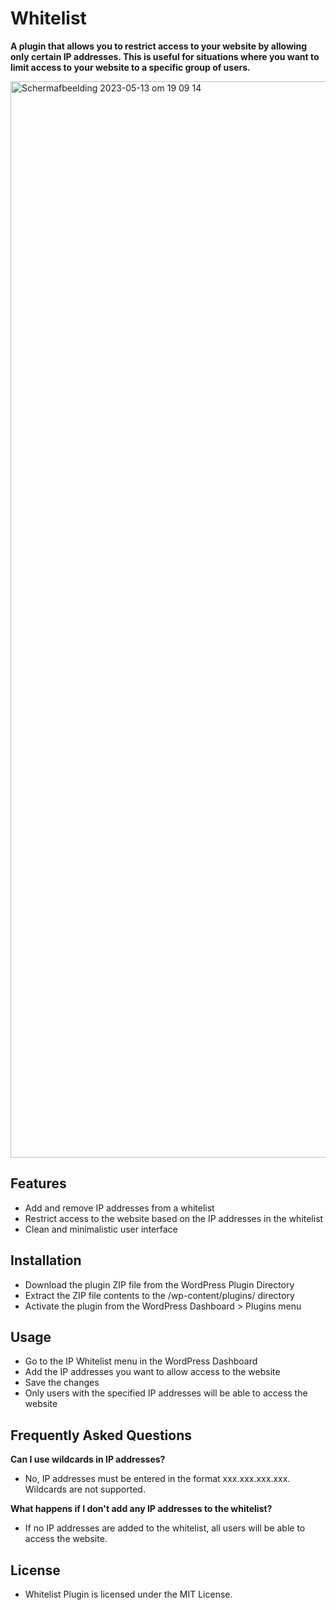 # Whitelist
**A plugin that allows you to restrict access to your website by allowing only certain IP addresses. This is useful for situations where you want to limit access to your website to a specific group of users.**

<img width="1722" alt="Scherm­afbeelding 2023-05-13 om 19 09 14" src="https://github.com/denniselsinga/wordpress-whitelist-plugin/assets/23448484/cbba10cb-4fb7-4dc0-b20e-5ff1d8706556">

## Features
- Add and remove IP addresses from a whitelist
- Restrict access to the website based on the IP addresses in the whitelist
- Clean and minimalistic user interface

## Installation
- Download the plugin ZIP file from the WordPress Plugin Directory
- Extract the ZIP file contents to the /wp-content/plugins/ directory
- Activate the plugin from the WordPress Dashboard > Plugins menu

## Usage
- Go to the IP Whitelist menu in the WordPress Dashboard
- Add the IP addresses you want to allow access to the website
- Save the changes
- Only users with the specified IP addresses will be able to access the website

## Frequently Asked Questions
**Can I use wildcards in IP addresses?**
- No, IP addresses must be entered in the format xxx.xxx.xxx.xxx. Wildcards are not supported.

**What happens if I don't add any IP addresses to the whitelist?**
- If no IP addresses are added to the whitelist, all users will be able to access the website.

## License
- Whitelist Plugin is licensed under the MIT License.
